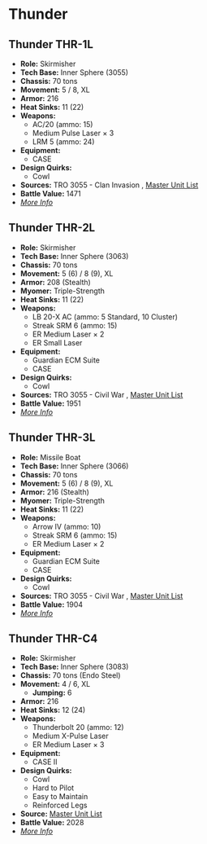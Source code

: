 # Thunder 

## Thunder THR-1L 

- **Role:** Skirmisher 
- **Tech Base:** Inner Sphere (3055) 
- **Chassis:** 70 tons 
- **Movement:** 5 / 8, XL 
- **Armor:** 216 
- **Heat Sinks:** 11 (22) 
- **Weapons:** 
  - AC/20 (ammo: 15) 
  - Medium Pulse Laser × 3 
  - LRM 5 (ammo: 24) 
- **Equipment:** 
  - CASE 
- **Design Quirks:** 
  - Cowl 
- **Sources:** TRO 3055 - Clan Invasion , [Master Unit List](http://masterunitlist.info/Unit/Details/3214/thunder-thr-1l) 
- **Battle Value:** 1471 
- [*More Info*](thunder/thunder_thr-1l.md) 

## Thunder THR-2L 

- **Role:** Skirmisher 
- **Tech Base:** Inner Sphere (3063) 
- **Chassis:** 70 tons 
- **Movement:** 5 (6) / 8 (9), XL 
- **Armor:** 208 (Stealth) 
- **Myomer:** Triple-Strength 
- **Heat Sinks:** 11 (22) 
- **Weapons:** 
  - LB 20-X AC (ammo: 5 Standard, 10 Cluster) 
  - Streak SRM 6 (ammo: 15) 
  - ER Medium Laser × 2 
  - ER Small Laser 
- **Equipment:** 
  - Guardian ECM Suite 
  - CASE 
- **Design Quirks:** 
  - Cowl 
- **Sources:** TRO 3055 - Civil War , [Master Unit List](http://masterunitlist.info/Unit/Details/3215/thunder-thr-2l) 
- **Battle Value:** 1951 
- [*More Info*](thunder/thunder_thr-2l.md) 

## Thunder THR-3L 

- **Role:** Missile Boat 
- **Tech Base:** Inner Sphere (3066) 
- **Chassis:** 70 tons 
- **Movement:** 5 (6) / 8 (9), XL 
- **Armor:** 216 (Stealth) 
- **Myomer:** Triple-Strength 
- **Heat Sinks:** 11 (22) 
- **Weapons:** 
  - Arrow IV (ammo: 10) 
  - Streak SRM 6 (ammo: 15) 
  - ER Medium Laser × 2 
- **Equipment:** 
  - Guardian ECM Suite 
  - CASE 
- **Design Quirks:** 
  - Cowl 
- **Sources:** TRO 3055 - Civil War , [Master Unit List](http://masterunitlist.info/Unit/Details/3216/thunder-thr-3l) 
- **Battle Value:** 1904 
- [*More Info*](thunder/thunder_thr-3l.md) 

## Thunder THR-C4 

- **Role:** Skirmisher 
- **Tech Base:** Inner Sphere (3083) 
- **Chassis:** 70 tons (Endo Steel) 
- **Movement:** 4 / 6, XL 
  - **Jumping:** 6 
- **Armor:** 216 
- **Heat Sinks:** 12 (24) 
- **Weapons:** 
  - Thunderbolt 20 (ammo: 12) 
  - Medium X-Pulse Laser 
  - ER Medium Laser × 3 
- **Equipment:** 
  - CASE II 
- **Design Quirks:** 
  - Cowl 
  - Hard to Pilot 
  - Easy to Maintain 
  - Reinforced Legs 
- **Source:** [Master Unit List](http://masterunitlist.info/Unit/Details/5230/thunder-thr-c4) 
- **Battle Value:** 2028 
- [*More Info*](thunder/thunder_thr-c4.md) 

